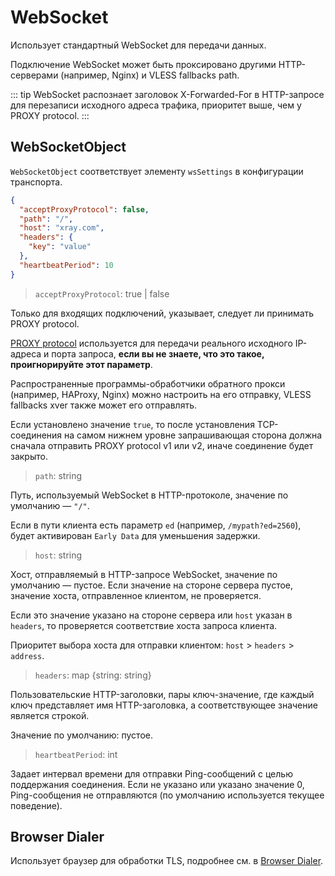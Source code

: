# WebSocket

Использует стандартный WebSocket для передачи данных.

Подключение WebSocket может быть проксировано другими HTTP-серверами (например, Nginx) и VLESS fallbacks path.

::: tip
WebSocket распознает заголовок X-Forwarded-For в HTTP-запросе для перезаписи исходного адреса трафика, приоритет выше, чем у PROXY protocol.
:::

## WebSocketObject

`WebSocketObject` соответствует элементу `wsSettings` в конфигурации транспорта.

```json
{
  "acceptProxyProtocol": false,
  "path": "/",
  "host": "xray.com",
  "headers": {
    "key": "value"
  },
  "heartbeatPeriod": 10
}
```

> `acceptProxyProtocol`: true | false

Только для входящих подключений, указывает, следует ли принимать PROXY protocol.

[PROXY protocol](https://www.haproxy.org/download/2.2/doc/proxy-protocol.txt) используется для передачи реального исходного IP-адреса и порта запроса, **если вы не знаете, что это такое, проигнорируйте этот параметр**.

Распространенные программы-обработчики обратного прокси (например, HAProxy, Nginx) можно настроить на его отправку, VLESS fallbacks xver также может его отправлять.

Если установлено значение `true`, то после установления TCP-соединения на самом нижнем уровне запрашивающая сторона должна сначала отправить PROXY protocol v1 или v2, иначе соединение будет закрыто.

> `path`: string

Путь, используемый WebSocket в HTTP-протоколе, значение по умолчанию — `"/"`.

Если в пути клиента есть параметр `ed` (например, ```/mypath?ed=2560```), будет активирован `Early Data` для уменьшения задержки.

> `host`: string

Хост, отправляемый в HTTP-запросе WebSocket, значение по умолчанию — пустое. Если значение на стороне сервера пустое, значение хоста, отправленное клиентом, не проверяется.

Если это значение указано на стороне сервера или `host` указан в `headers`, то проверяется соответствие хоста запроса клиента.

Приоритет выбора хоста для отправки клиентом: `host` > `headers` > `address`.

> `headers`: map \{string: string\}

Пользовательские HTTP-заголовки, пары ключ-значение, где каждый ключ представляет имя HTTP-заголовка, а соответствующее значение является строкой.

Значение по умолчанию: пустое.
> `heartbeatPeriod`: int

Задает интервал времени для отправки Ping-сообщений с целью поддержания соединения. Если не указано или указано значение 0, Ping-сообщения не отправляются (по умолчанию используется текущее поведение).

## Browser Dialer

Использует браузер для обработки TLS, подробнее см. в [Browser Dialer](../features/browser_dialer.md).
